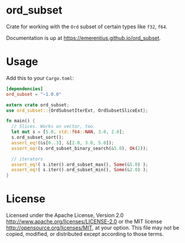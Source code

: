 # ord_subset

Crate for working with the `Ord` subset of certain types like `f32`, `f64`.



Documentation is up at https://emerentius.github.io/ord_subset.

# Usage
Add this to your `Cargo.toml`:
```toml
[dependencies]
ord_subset = "~1.0.0"
```

```rust
extern crate ord_subset;
use ord_subset::{OrdSubsetIterExt, OrdSubsetSliceExt};

fn main() {
  // Slices. Works on vector, too.
  let mut s = [5.0, std::f64::NAN, 3.0, 2.0];
  s.ord_subset_sort();
  assert_eq!(&s[0..3], &[2.0, 3.0, 5.0]);
  assert_eq!(s.ord_subset_binary_search(&5.0), Ok(2));

  // iterators
  assert_eq!( s.iter().ord_subset_max(), Some(&5.0) );
  assert_eq!( s.iter().ord_subset_min(), Some(&2.0) );
}
```

# License
Licensed under the Apache License, Version 2.0 http://www.apache.org/licenses/LICENSE-2.0 or the MIT license
http://opensource.org/licenses/MIT, at your option. This file may not be copied, modified, or distributed
except according to those terms.
